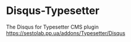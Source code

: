 # Disqus-Typesetter
The Disqus for Typesetter CMS plugin https://sestolab.pp.ua/addons/Typesetter/Disqus
